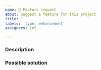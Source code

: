 ```yaml
---
name: 🚀 Feature request
about: Suggest a feature for this project
title: ''
labels: 'type: enhancement'
assignees: jef

---
```


### Description

<!-- Describe the feature here. -->

### Possible solution

<!-- Describe the possible solution here. -->
